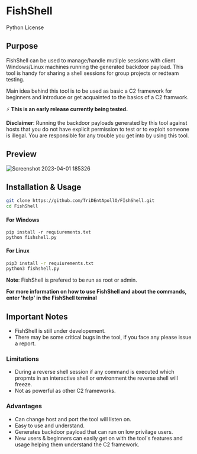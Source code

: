 
# FishShell
Python   License 

## Purpose

FishShell can be used to manage/handle mutilple sessions with client Windows/Linux machines running the generated backdoor payload. This tool is handy for sharing a shell sessions for group projects or redteam testing.

Main idea behind this tool is to be used as basic a C2 framework for beginners and introduce or get acquainted to the basics of a C2 framwork.

⚡ **This is an early release currently being tested.**


**Disclaimer**: Running the backdoor payloads generated by this tool against hosts that you do not have explicit permission to test or to exploit someone is illegal. You are responsible for any trouble you get into by using this tool.

## Preview

![Screenshot 2023-04-01 185326](https://user-images.githubusercontent.com/68052236/229291681-f3de8eea-235c-4370-a4a7-1d7366753850.png)

## Installation & Usage

```bash
git clone https://github.com/TriDEntApollO/FIshShell.git
cd FishShell
```

#### For Windows

```batch
pip install -r requiurements.txt
python fishshell.py
```

#### For Linux

```bash
pip3 install -r requiurements.txt
python3 fishshell.py
```

**Note**: FishShell is prefered to be run as root or admin.

**For more information on how to use FishShell and about the commands, enter 'help' in the FishShell terminal**


## Important Notes

- FishShell is still under developement.
- There may be some critical bugs in the tool, if you face any please issue a report.

### Limitations

- During a reverse shell session if any command is executed which propmts in an interactive shell or environment the reverse shell will freeze.
- Not as powerful as other C2 frameworks.

### Advantages

- Can change host and port the tool will listen on.
- Easy to use and understand.
- Generates backdoor payload that can run on low privilage users.
- New users & beginners can easily get on with the tool's features and usage helping them understand the C2 framework.